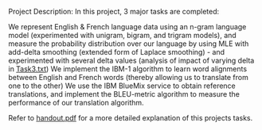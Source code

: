 Project Description:
In this project, 3 major tasks are completed:

We represent English & French language data using an n-gram language model (experimented with unigram, bigram, and trigram models), and measure the probability distribution over our language by using MLE with add-delta smoothing (extended form of Laplace smoothing) - and experimented with several delta values (analysis of impact of varying delta in <a href='www.github.com'>Task3.txt</a>)
We implement the IBM-1 algorithm to learn word alignments between English and French words (thereby allowing us to translate from one to the other)
We use the IBM BlueMix service to obtain reference translations, and implement the BLEU-metric algorithm to measure the performance of our translation algorithm.

Refer to <a href='www.github.com'>handout.pdf</a> for a more detailed explanation of this projects tasks.


